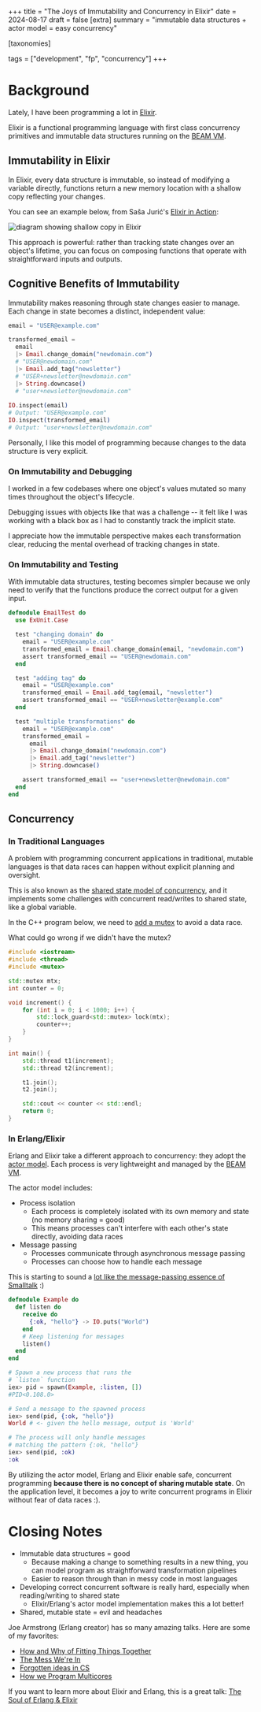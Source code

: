 +++
title = "The Joys of Immutability and Concurrency in Elixir"
date = 2024-08-17
draft = false
[extra]
summary = "immutable data structures + actor model = easy concurrency"

[taxonomies]

tags = ["development", "fp", "concurrency"]
+++ 

# Background
Lately, I have been programming a lot in [Elixir](https://elixir-lang.org/).

Elixir is a functional programming language with first class concurrency primitives and immutable data structures running on the [BEAM VM](https://www.erlang.org/blog/a-brief-beam-primer/).

## Immutability in Elixir
In Elixir, every data structure is immutable, so instead of modifying a variable directly, functions return a new memory location with a shallow copy reflecting your changes.

You can see an example below, from Saša Jurić's [Elixir in Action](https://www.manning.com/books/elixir-in-action):

![diagram showing shallow copy in Elixir](/tuple-shared-memory.png)

This approach is powerful: rather than tracking state changes over an object's lifetime, you can focus on composing functions that operate with straightforward inputs and outputs.

## Cognitive Benefits of Immutability
Immutability makes reasoning through state changes easier to manage. Each change in state becomes a distinct, independent value:

```elixir
email = "USER@example.com"

transformed_email = 
  email
  |> Email.change_domain("newdomain.com")
  # "USER@newdomain.com"
  |> Email.add_tag("newsletter") 
  # "USER+newsletter@newdomain.com"
  |> String.downcase() 
  # "user+newsletter@newdomain.com"
  
IO.inspect(email)
# Output: "USER@example.com"
IO.inspect(transformed_email)
# Output: "user+newsletter@newdomain.com"
```

Personally, I like this model of programming because changes to the data structure is very explicit.

### On Immutability and Debugging
I worked in a few codebases where one object's values mutated so many times throughout the object's lifecycle.

Debugging issues with objects like that was a challenge -- it felt like I was working with a black box as I had to constantly track the implicit state.

I appreciate how the immutable perspective makes each transformation clear, reducing the mental overhead of tracking changes in state.

### On Immutability and Testing
With immutable data structures, testing becomes simpler because we only need to verify that the functions produce the correct output for a given input.

```elixir
defmodule EmailTest do
  use ExUnit.Case

  test "changing domain" do
    email = "USER@example.com"
    transformed_email = Email.change_domain(email, "newdomain.com")
    assert transformed_email == "USER@newdomain.com"
  end

  test "adding tag" do
    email = "USER@example.com"
    transformed_email = Email.add_tag(email, "newsletter")
    assert transformed_email == "USER+newsletter@example.com"
  end

  test "multiple transformations" do
    email = "USER@example.com"
    transformed_email =
      email
      |> Email.change_domain("newdomain.com")
      |> Email.add_tag("newsletter")
      |> String.downcase()

    assert transformed_email == "user+newsletter@newdomain.com"
  end
end 
```

## Concurrency
### In Traditional Languages
A problem with programming concurrent applications in traditional, mutable languages is that data races can happen without explicit planning and oversight.

This is also known as the [shared state model of concurrency](https://wiki.c2.com/?SharedStateConcurrency), and it implements some challenges with concurrent read/writes to shared state, like a global variable.

In the C++ program below, we need to [add a mutex](https://en.cppreference.com/w/cpp/thread/mutex) to avoid a data race.

What could go wrong if we didn't have the mutex?
```cpp
#include <iostream>
#include <thread>
#include <mutex>

std::mutex mtx;
int counter = 0;

void increment() {
    for (int i = 0; i < 1000; i++) {
        std::lock_guard<std::mutex> lock(mtx);
        counter++;
    }
}

int main() {
    std::thread t1(increment);
    std::thread t2(increment);

    t1.join();
    t2.join();

    std::cout << counter << std::endl;
    return 0;
}
```
### In Erlang/Elixir
Erlang and Elixir take a different approach to concurrency: they adopt the [actor model](https://en.wikipedia.org/wiki/Actor_model). Each process is very lightweight and managed by the [BEAM VM](https://en.wikipedia.org/wiki/BEAM_(Erlang_virtual_machine)).

The actor model includes:
- Process isolation
  - Each process is completely isolated with its own memory and state (no memory sharing = good)
  - This means processes can't interfere with each other's state directly, avoiding data races
- Message passing
  - Processes communicate through asynchronous message passing
  - Processes can choose how to handle each message

This is starting to sound a [lot like the message-passing essence of Smalltalk](https://en.wikipedia.org/wiki/Smalltalk) :)

```elixir
defmodule Example do
  def listen do
    receive do
      {:ok, "hello"} -> IO.puts("World")
    end
    # Keep listening for messages
    listen() 
  end
end

# Spawn a new process that runs the
# `listen` function
iex> pid = spawn(Example, :listen, [])
#PID<0.108.0>

# Send a message to the spawned process
iex> send(pid, {:ok, "hello"})
World # <- given the hello message, output is 'World'

# The process will only handle messages
# matching the pattern {:ok, "hello"}
iex> send(pid, :ok)
:ok

```

By utilizing the actor model, Erlang and Elixir enable safe, concurrent programming **because there is no concept of sharing mutable state**. On the application level, it becomes a joy to write concurrent programs in Elixir without fear of data races :).

# Closing Notes
- Immutable data structures = good
  - Because making a change to something results in a new thing, you can model program as straightforward transformation pipelines
  - Easier to reason through than in messy code in most languages
- Developing correct concurrent software is really hard, especially when reading/writing to shared state
  - Elixir/Erlang's actor model implementation makes this a lot better!
- Shared, mutable state = evil and headaches

Joe Armstrong (Erlang creator) has so many amazing talks. Here are some of my favorites:
- [How and Why of Fitting Things Together](https://www.youtube.com/watch?v=ed7A7r6DBsM)
- [The Mess We're In](https://www.youtube.com/watch?v=lKXe3HUG2l4)
- [Forgotten ideas in CS](https://www.youtube.com/watch?v=-I_jE0l7sYQ)
- [How we Program Multicores](https://www.youtube.com/watch?v=bo5WL5IQAd0)

If you want to learn more about Elixir and Erlang, this is a great talk: [The Soul of Erlang & Elixir](https://www.youtube.com/watch?v=JvBT4XBdoUE)

